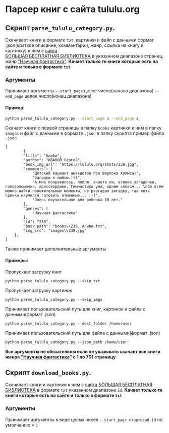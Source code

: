 # Парсер книг с сайта tululu.org
## Скрипт `parse_tululu_category.py`.
Скачивает книги в формате `txt`, картинки и файл с данными формат .json(краткое описание, комментарии, жанр, ссылка на книгу и картинку) к ним с [сайта   
БОЛЬШАЯ БЕСПЛАТНАЯ БИБЛИОТЕКА](http://tululu.org) в указанном диапазоне страниц, жанр ["Научная фантастика"](http://tululu.org/l55/).
**Качает только те книги которые есть на сайте и только в формате `txt`**
### Аргументы
Принимает аргументы
`--start_page` целое число(начало диапазона)
`--end_page` целое число(конец диапазона)
#### Пример:
```bash
python parse_tululu_category.py --start_page 1 --end_page 2
```
Скачает книги с первой страницы  в папку `books` картинки к ним в папку `images` и файл с данными в формате `.json` в папку скрипта
пример файла `.json`
```
[
        {
        "title": "Алиби",
        "author": "ИВАНОВ Сергей",
        "book_img_url": "https://tululu.org/shots/239.jpg",
        "comments": [
            "Детский вариант анекдотов про Шерлока Холмса)",
            "Загадки я люблю.)))",
            "А мне понравилось, люблю, знаете ли, всякие загадочки, головоломочки, кроссвордики, Гимнастика ума, одним словом... \nВо всём можно найти положительные моменты, не разгадал загадку, так хоть гренки научился готовить отменные... :-)",
            "Очень поучительное для ребенка 10 лет."
        ],
        "genres": [
            "Научная фантастика"
        ],
        "id": "239",
        "book_path": "books\\239. Алиби.txt",
        "img_src": "images\\239.jpg"
    },
]
```
Также принимает дополнительные аргументы
#### Примеры:
Пропускает загрузку книг
```
python parse_tululu_category.py --skip_txt
```
Пропускает загрузку картинок
```
python parse_tululu_category.py --skip_imgs
```
Принимает пользовательский путь для книг, картинок и файла с данными(формат .json)
```
python parse_tululu_category.py --dest_folder /home/user
```
Принимает пользовательский путь для файла с данными(формат .json)
```
python parse_tululu_category.py --json_path /home/user
```
**Все аргументы не обязательны если не указывать скачает все книги жанра ["Научная фантастика"](http://tululu.org/l55/) с 1 по 701 страницу**
## Скрипт `download_books.py`.
Скачивает книги и картинки к ним с [сайта
БОЛЬШАЯ БЕСПЛАТНАЯ БИБЛИОТЕКА](http://tululu.org) в формате `txt` указанном диапазоне `id`.
**Качает только те книги которые есть на сайте и только в формате `txt`**
### Аргументы
Принимает аргументы в виде целых чисел 
`--start_page стартовый id` по умолчанию = `1`
